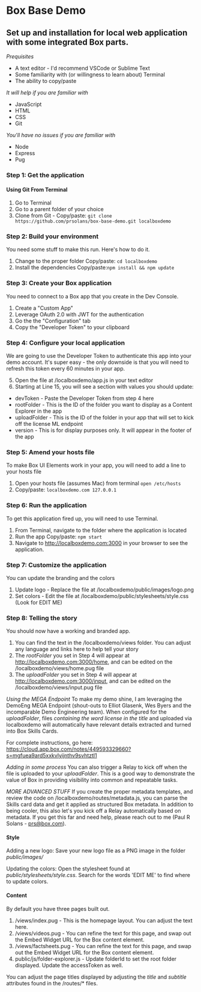# Box Base Demo
## Set up and installation for local web application with some integrated Box parts.

*Prequisites*
* A text editor - I'd recommend VSCode or Sublime Text
* Some familiarity with (or willingness to learn about) Terminal
* The ability to copy/paste

*It will help if you are familiar with*
* JavaScript
* HTML
* CSS
* Git

*You'll have no issues if you are familiar with*
* Node
* Express
* Pug

### Step 1: Get the application

#### Using Git From Terminal ####
1. Go to Terminal
2. Go to a parent folder of your choice
3. Clone from Git -
      Copy/paste: `git clone https://github.com/prsolans/box-base-demo.git localboxdemo`

### Step 2: Build your environment
You need some stuff to make this run. Here's how to do it.
1. Change to the proper folder
    Copy/paste: `cd localboxdemo`
2. Install the dependencies
    Copy/paste:`npm install && npm update`

### Step 3: Create your Box application
You need to connect to a Box app that you create in the Dev Console.
1. Create a "Custom App"
2. Leverage OAuth 2.0 with JWT for the authentication
3. Go the the "Configuration" tab
4. Copy the "Developer Token" to your clipboard

### Step 4: Configure your local application
We are going to use the Developer Token to authenticate this app into your demo account. It's super easy - the only downside is that you will need to refresh this token every 60 minutes in your app.

5. Open the file at /localboxdemo/app.js in your text editor
6. Starting at Line 15, you will see a section with values you should update:
* devToken - Paste the Developer Token from step 4 here
* rootFolder - This is the ID of the folder you want to display as a Content Explorer in the app
* uploadFolder - This is the ID of the folder in your app that will set to kick off the license ML endpoint
* version - This is for display purposes only. It will appear in the footer of the app

### Step 5: Amend your hosts file
To make Box UI Elements work in your app, you will need to add a line to your hosts file
1. Open your hosts file (assumes Mac) from terminal `open /etc/hosts`
2. Copy/paste: `localboxdemo.com 127.0.0.1`

### Step 6: Run the application
To get this application fired up, you will need to use Terminal.
1. From Terminal, navigate to the folder where the application is located
2. Run the app
      Copy/paste: `npm start`
3. Navigate to http://localboxdemo.com:3000 in your browser to see the application.

### Step 7: Customize the application
You can update the branding and the colors
1. Update logo - Replace the file at /localboxdemo/public/images/logo.png
2. Set colors - Edit the file at /localboxdemo/public/stylesheets/style.css (Look for EDIT ME)

### Step 8: Telling the story
You should now have a working and branded app.
1. You can find the text in the /localboxdemo/views folder. You can adjust any language and links here to help tell your story
2. The *rootFolder* you set in Step 4 will appear at http://localboxdemo.com:3000/home, and can be edited on the /localboxdemo/views/home.pug file
3. The *uploadFolder* you set in Step 4 will appear at http://localboxdemo.com:3000/input, and can be edited on the /localboxdemo/views/input.pug file

*Using the MEGA Endpoint*
To make my demo shine, I am leveraging the DemoEng MEGA Endpoint (shout-outs to Elliot Glasenk, Wes Byers and the incomparable Demo Engineering team). When configured for the *uploadFolder*, files _containing the word license in the title_ and uploaded via localboxdemo will automatically have relevant details extracted and turned into Box Skills Cards.

For complete instructions, go here: https://cloud.app.box.com/notes/449593329660?s=mgfuea9ard5xxkvlyijnthv9svhtztl1

*Adding in some process*
You can also trigger a Relay to kick off when the file is uploaded to your *uploadFolder*. This is a good way to demonstrate the value of Box in providing visibility into common and repeatable tasks.

*MORE ADVANCED STUFF*
If you create the proper metadata templates, and review the code on /localboxdemo/routes/metadata.js, you can parse the Skills card data and get it applied as structured Box metadata. In addition to being cooler, this also let's you kick off a Relay automatically based on metadata. If you get this far and need help, please reach out to me (Paul R Solans - prs@box.com).








#### Style
Adding a new logo: Save your new logo file as a PNG image in the folder *public/images/*

Updating the colors: Open the stylesheet found at *public/stylesheets/style.css*. Search for the words 'EDIT ME' to find where to update colors.

#### Content
By default you have three pages built out.

1. /views/index.pug - This is the homepage layout. You can adjust the text here.
2. /views/videos.pug - You can refine the text for this page, and swap out the Embed Widget URL for the Box content element.
3. /views/factsheets.pug - You can refine the text for this page, and swap out the Embed Widget URL for the Box content element.
4. public/js/folder-explorer.js - Update folderId to set the root folder displayed. Update the accessToken as well.

You can adjust the page titles displayed by adjusting the *title* and *subtitle* attributes found in the /routes/* files.


